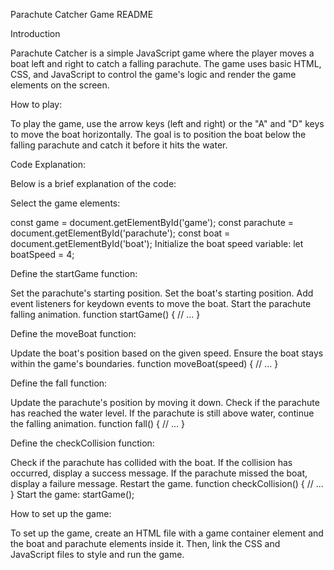 Parachute Catcher Game README

Introduction

Parachute Catcher is a simple JavaScript game where the player moves a boat left and right to catch a falling parachute. The game uses basic HTML, CSS, and JavaScript to control the game's logic and render the game elements on the screen.

How to play:

To play the game, use the arrow keys (left and right) or the "A" and "D" keys to move the boat horizontally. The goal is to position the boat below the falling parachute and catch it before it hits the water.

Code Explanation:

Below is a brief explanation of the code:

Select the game elements:

const game = document.getElementById('game');
const parachute = document.getElementById('parachute');
const boat = document.getElementById('boat');
Initialize the boat speed variable:
let boatSpeed = 4;

Define the startGame function:

Set the parachute's starting position.
Set the boat's starting position.
Add event listeners for keydown events to move the boat.
Start the parachute falling animation.
function startGame() {
  // ...
}

Define the moveBoat function:

Update the boat's position based on the given speed.
Ensure the boat stays within the game's boundaries.
function moveBoat(speed) {
  // ...
}

Define the fall function:

Update the parachute's position by moving it down.
Check if the parachute has reached the water level.
If the parachute is still above water, continue the falling animation.
function fall() {
  // ...
}

Define the checkCollision function:

Check if the parachute has collided with the boat.
If the collision has occurred, display a success message.
If the parachute missed the boat, display a failure message.
Restart the game.
function checkCollision() {
  // ...
}
Start the game:
startGame();

How to set up the game:

To set up the game, create an HTML file with a game container element and the boat and parachute elements inside it. Then, link the CSS and JavaScript files to style and run the game.
